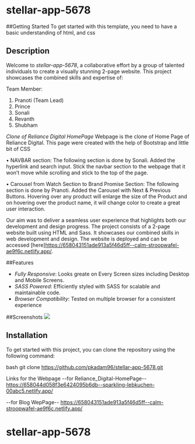 # stellar-app-5678

##Getting Started
To get started with this template, you need to have a basic understanding of html, and css


## Description

Welcome to *stellar-app-5678*, a collaborative effort by a group of talented individuals to create a visually stunning 2-page website. This project showcases the combined skills and expertise of:

Team Member:
1. Pranoti (Team Lead)
2. Prince
3. Sonali
4. Revanth
5. Shubham


*Clone of Reliance Digital HomePage*
Webpage is the clone of Home Page of Reliance Digital.
This page were created with the help of Bootstrap and little bit of CSS

•	NAVBAR section:
The following section is done by Sonali.
Added the hyperlink and search input.
Stick the navbar section to the webpage that it won’t move while scrolling and stick to the top of the page.

•	Carousel from Watch Section to Brand Promise Section: 
The following section is done by Pranoti.
Added the Carousel with Next & Previous Buttons.
Hovering over any product will enlarge the size of the Product and on hovering over the product name, it will change color to create a great user interaction.




Our aim was to deliver a seamless user experience that highlights both our development and design progress.
The project consists of a 2-page website built using HTML and Sass. It showcases our combined skills in web development and design. The website is deployed and can be accessed [here]https://658043151ade913a5f46d5ff--calm-stroopwafel-ae9f6c.netlify.app/.

##Features
- *Fully Responsive*: Looks greate on Every Screen sizes including Desktop and Mobile Screens.
- *SASS Powered*: Efficiently styled with SASS for scalable and maintainable code.
- *Browser Compatibility*: Tested on multiple browser for a consistent experience

##Screenshots 
<img src="https://github.com/anshukumari181405/overwought-skin/assets/82680213/9bcd765b-34f2-44df-acb4-77c4a5c26193">

## Installation

To get started with this project, you can clone the repository using the following command:

bash
git clone https://github.com/pkadam96/stellar-app-5678.git


Links for the Webpage
--for Reliance_Digital-HomePage--
https://658044d058f3e6424095b6db--sparkling-lebkuchen-00abc5.netlify.app/

--for Blog WepPage--
https://658043151ade913a5f46d5ff--calm-stroopwafel-ae9f6c.netlify.app/

# stellar-app-5678

